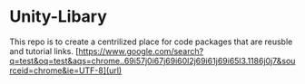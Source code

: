 # Unity-Libary

This repo is to create a centrilized place for code packages that are reusble and tutorial links.
[https://www.google.com/search?q=test&oq=test&aqs=chrome..69i57j0i67j69i60l2j69i61j69i65l3.1186j0j7&sourceid=chrome&ie=UTF-8](url)
